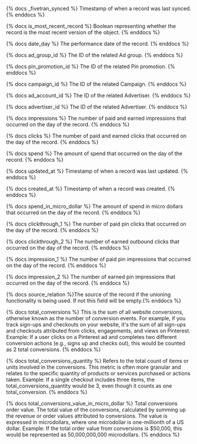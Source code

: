 {% docs _fivetran_synced %} Timestamp of when a record was last synced. {% enddocs %}

{% docs is_most_recent_record %} Boolean representing whether the record is the most recent version of the object. {% enddocs %}

{% docs date_day %} The performance date of the record. {% enddocs %}

{% docs ad_group_id %} The ID of the related Ad group. {% enddocs %}

{% docs pin_promotion_id %} The ID of the related Pin promotion. {% enddocs %}

{% docs campaign_id %} The ID of the related Campaign. {% enddocs %}

{% docs ad_account_id %} The ID of the related Advertiser. {% enddocs %}

{% docs advertiser_id %} The ID of the related Advertiser. {% enddocs %}

{% docs impressions %} The number of paid and earned impressions that occurred on the day of the record. {% enddocs %}

{% docs clicks %} The number of paid and earned clicks that occurred on the day of the record. {% enddocs %}

{% docs spend %} The amount of spend that occurred on the day of the record. {% enddocs %}

{% docs updated_at %} Timestamp of when a record was last updated. {% enddocs %}

{% docs created_at %} Timestamp of when a record was created. {% enddocs %}

{% docs spend_in_micro_dollar %} The amount of spend in micro dollars that occurred on the day of the record. {% enddocs %}

{% docs clickthrough_1 %} The number of paid pin clicks that occurred on the day of the record. {% enddocs %}

{% docs clickthrough_2 %} The number of earned outbound clicks that occurred on the day of the record. {% enddocs %}

{% docs impression_1 %} The number of paid pin impressions that occurred on the day of the record. {% enddocs %}

{% docs impression_2 %} The number of earned pin impressions that occurred on the day of the record. {% enddocs %}

{% docs source_relation %}The source of the record if the unioning functionality is being used. If not this field will be empty.{% enddocs %}

{% docs total_conversions %}
This is the sum of all website conversions, otherwise known as the number of conversion events. For example, if you track sign-ups and checkouts on your website, it's the sum of all sign-ups and checkouts attributed from clicks, engagements, and views on Pinterest. Example: If a user clicks on a Pinterest ad and completes two different conversion actions (e.g., signs up and checks out), this would be counted as 2 total conversions.
{% enddocs %}

{% docs total_conversions_quantity %}
Refers to the total count of items or units involved in the conversions. This metric is often more granular and relates to the specific quantity of products or services purchased or actions taken. Example: If a single checkout includes three items, the total_conversions_quantity would be 3, even though it counts as one total_conversion.
{% enddocs %}

{% docs total_conversions_value_in_micro_dollar %}
Total conversions order value. The total value of the conversions, calculated by summing up the revenue or order values attributed to conversions. The value is expressed in microdollars, where one microdollar is one-millionth of a US dollar. Example: If the total order value from conversions is $50,000, this would be represented as 50,000,000,000 microdollars.
{% enddocs %}